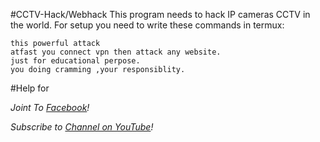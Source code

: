 #CCTV-Hack/Webhack
This program needs to hack IP cameras CCTV in the world.
For setup you need to write these commands in termux:
```
this powerful attack 
atfast you connect vpn then attack any website.
just for educational perpose.
you doing cramming ,your responsiblity.
```


#Help for

*Joint To [ Facebook](https://web.facebook.com/groups/termux.help.bd)!*

*Subscribe to [ Channel on YouTube](https://www.youtube.com/channel/UCWMSK5cTU1dNBt8LKcZdsCw)!*
